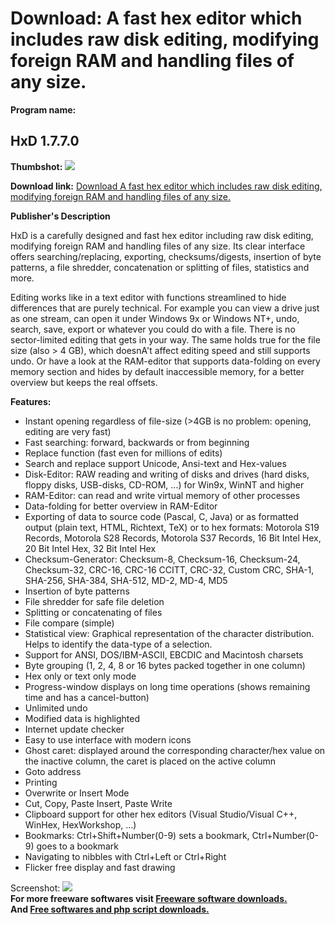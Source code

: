 # Download: A fast hex editor which includes raw disk editing, modifying foreign RAM and handling files of any size.

**Program name:**

## HxD 1.7.7.0

  
**Thumbshot:** ![](http://www.freewarefiles.com/screenshot/hxd17_md.gif)   
  
**Download link:** [Download A fast hex editor which includes raw disk editing, modifying foreign RAM and handling files of any size.](http://freesoftwares.boysofts.com/HxD_program_33847.html)  
  


**Publisher's Description**  
  


HxD is a carefully designed and fast hex editor including raw disk editing, modifying foreign RAM and handling files of any size. Its clear interface offers searching/replacing, exporting, checksums/digests, insertion of byte patterns, a file shredder, concatenation or splitting of files, statistics and more. 

Editing works like in a text editor with functions streamlined to hide differences that are purely technical. For example you can view a drive just as one stream, can open it under Windows 9x or Windows NT+, undo, search, save, export or whatever you could do with a file. There is no sector-limited editing that gets in your way. The same holds true for the file size (also > 4 GB), which doesnA't affect editing speed and still supports undo. Or have a look at the RAM-editor that supports data-folding on every memory section and hides by default inaccessible memory, for a better overview but keeps the real offsets.

**Features:**

  * Instant opening regardless of file-size (>4GB is no problem: opening, editing are very fast) 
  * Fast searching: forward, backwards or from beginning 
  * Replace function (fast even for millions of edits) 
  * Search and replace support Unicode, Ansi-text and Hex-values 
  * Disk-Editor: RAW reading and writing of disks and drives (hard disks, floppy disks, USB-disks, CD-ROM, ...) for Win9x, WinNT and higher 
  * RAM-Editor: can read and write virtual memory of other processes 
  * Data-folding for better overview in RAM-Editor 
  * Exporting of data to source code (Pascal, C, Java) or as formatted output (plain text, HTML, Richtext, TeX) or to hex formats: Motorola S19 Records, Motorola S28 Records, Motorola S37 Records, 16 Bit Intel Hex, 20 Bit Intel Hex, 32 Bit Intel Hex 
  * Checksum-Generator: Checksum-8, Checksum-16, Checksum-24, Checksum-32, CRC-16, CRC-16 CCITT, CRC-32, Custom CRC, SHA-1, SHA-256, SHA-384, SHA-512, MD-2, MD-4, MD5 
  * Insertion of byte patterns 
  * File shredder for safe file deletion 
  * Splitting or concatenating of files 
  * File compare (simple) 
  * Statistical view: Graphical representation of the character distribution. Helps to identify the data-type of a selection. 
  * Support for ANSI, DOS/IBM-ASCII, EBCDIC and Macintosh charsets 
  * Byte grouping (1, 2, 4, 8 or 16 bytes packed together in one column) 
  * Hex only or text only mode 
  * Progress-window displays on long time operations (shows remaining time and has a cancel-button) 
  * Unlimited undo 
  * Modified data is highlighted 
  * Internet update checker 
  * Easy to use interface with modern icons 
  * Ghost caret: displayed around the corresponding character/hex value on the inactive column, the caret is placed on the active column 
  * Goto address 
  * Printing 
  * Overwrite or Insert Mode 
  * Cut, Copy, Paste Insert, Paste Write 
  * Clipboard support for other hex editors (Visual Studio/Visual C++, WinHex, HexWorkshop, ...) 
  * Bookmarks: Ctrl+Shift+Number(0-9) sets a bookmark, Ctrl+Number(0-9) goes to a bookmark 
  * Navigating to nibbles with Ctrl+Left or Ctrl+Right 
  * Flicker free display and fast drawing 

  
  
Screenshot: ![](http://www.freewarefiles.com/screenshot/hxd17.gif)   
**For more freeware softwares visit [Freeware software downloads.](http://freesoftwares.boysofts.com/)**   
**And [Free softwares and php script downloads.](http://www.boysofts.com/)**
